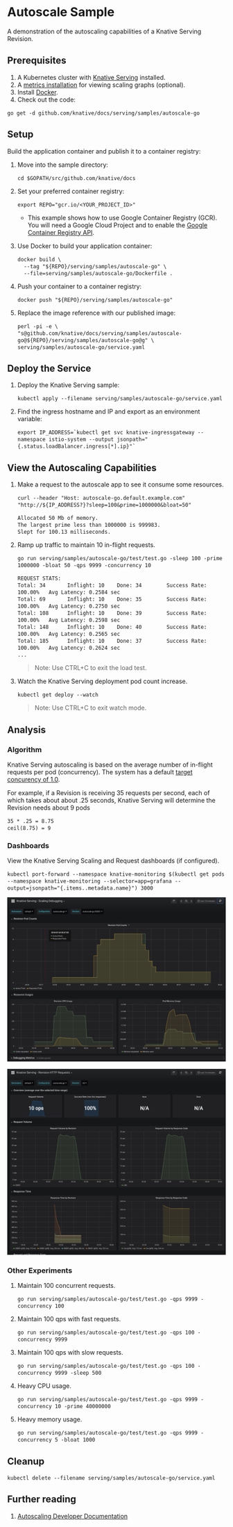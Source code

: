 # Autoscale Sample

A demonstration of the autoscaling capabilities of a Knative Serving Revision.

## Prerequisites

1. A Kubernetes cluster with [Knative Serving](https://github.com/knative/docs/blob/master/install/README.md) installed.
1. A [metrics installation](https://github.com/knative/docs/blob/master/serving/installing-logging-metrics-traces.md) for viewing scaling graphs (optional).
1. Install [Docker](https://docs.docker.com/get-started/#prepare-your-docker-environment).
1. Check out the code:
```
go get -d github.com/knative/docs/serving/samples/autoscale-go
```

## Setup

Build the application container and publish it to a container registry:

1. Move into the sample directory:
   ```
   cd $GOPATH/src/github.com/knative/docs
   ```

1. Set your preferred container registry:
   ```
   export REPO="gcr.io/<YOUR_PROJECT_ID>"
   ```
   * This example shows how to use Google Container Registry (GCR). You will need a
   Google Cloud Project and to enable the
   [Google Container Registry API](https://console.cloud.google.com/apis/library/containerregistry.googleapis.com).  

1. Use Docker to build your application container:
   ```
   docker build \
     --tag "${REPO}/serving/samples/autoscale-go" \
     --file=serving/samples/autoscale-go/Dockerfile .
   ```

1. Push your container to a container registry:
   ```  
   docker push "${REPO}/serving/samples/autoscale-go"
   ```

1. Replace the image reference with our published image:
   ```
   perl -pi -e \
   "s@github.com/knative/docs/serving/samples/autoscale-go@${REPO}/serving/samples/autoscale-go@g" \
   serving/samples/autoscale-go/service.yaml
   ```

## Deploy the Service

1. Deploy the Knative Serving sample:
   ```
   kubectl apply --filename serving/samples/autoscale-go/service.yaml
   ```

1. Find the ingress hostname and IP and export as an environment variable:
   ```
   export IP_ADDRESS=`kubectl get svc knative-ingressgateway --namespace istio-system --output jsonpath="{.status.loadBalancer.ingress[*].ip}"`
   ```

## View the Autoscaling Capabilities

1. Make a request to the autoscale app to see it consume some resources.
   ```
   curl --header "Host: autoscale-go.default.example.com" "http://${IP_ADDRESS?}?sleep=100&prime=1000000&bloat=50"
   ```
   ```
   Allocated 50 Mb of memory.
   The largest prime less than 1000000 is 999983.
   Slept for 100.13 milliseconds.
   ```

1. Ramp up traffic to maintain 10 in-flight requests.

   ```
   go run serving/samples/autoscale-go/test/test.go -sleep 100 -prime 1000000 -bloat 50 -qps 9999 -concurrency 10
   ```
   ```
   REQUEST STATS:
   Total: 34       Inflight: 10    Done: 34        Success Rate: 100.00%   Avg Latency: 0.2584 sec
   Total: 69       Inflight: 10    Done: 35        Success Rate: 100.00%   Avg Latency: 0.2750 sec
   Total: 108      Inflight: 10    Done: 39        Success Rate: 100.00%   Avg Latency: 0.2598 sec
   Total: 148      Inflight: 10    Done: 40        Success Rate: 100.00%   Avg Latency: 0.2565 sec
   Total: 185      Inflight: 10    Done: 37        Success Rate: 100.00%   Avg Latency: 0.2624 sec
   ...
   ```
   > Note: Use CTRL+C to exit the load test.

1. Watch the Knative Serving deployment pod count increase.
   ```
   kubectl get deploy --watch
   ```
   > Note: Use CTRL+C to exit watch mode.

## Analysis

### Algorithm

Knative Serving autoscaling is based on the average number of in-flight requests per pod (concurrency). The system has a default [target concurency of 1.0](https://github.com/knative/serving/blob/5441a18b360805d261528b2ac8ac13124e826946/config/config-autoscaler.yaml#L27).

For example, if a Revision is receiving 35 requests per second, each of which takes about about .25 seconds, Knative Serving will determine the Revision needs about 9 pods

```
35 * .25 = 8.75
ceil(8.75) = 9
```

### Dashboards

View the Knative Serving Scaling and Request dashboards (if configured).

```
kubectl port-forward --namespace knative-monitoring $(kubectl get pods --namespace knative-monitoring --selector=app=grafana --output=jsonpath="{.items..metadata.name}") 3000
```

![scale dashboard](scale-dashboard.png)

![request dashboard](request-dashboard.png)

### Other Experiments

1. Maintain 100 concurrent requests.
   ```
   go run serving/samples/autoscale-go/test/test.go -qps 9999 -concurrency 100
   ```

1. Maintain 100 qps with fast requests.
   ```
   go run serving/samples/autoscale-go/test/test.go -qps 100 -concurrency 9999
   ```

1. Maintain 100 qps with slow requests.
   ```
   go run serving/samples/autoscale-go/test/test.go -qps 100 -concurrency 9999 -sleep 500
   ```

1. Heavy CPU usage.
   ```
   go run serving/samples/autoscale-go/test/test.go -qps 9999 -concurrency 10 -prime 40000000
   ```

1. Heavy memory usage.
   ```
   go run serving/samples/autoscale-go/test/test.go -qps 9999 -concurrency 5 -bloat 1000
   ```

## Cleanup

```
kubectl delete --filename serving/samples/autoscale-go/service.yaml
```

## Further reading

1. [Autoscaling Developer Documentation](https://github.com/knative/serving/blob/master/docs/scaling/DEVELOPMENT.md)
